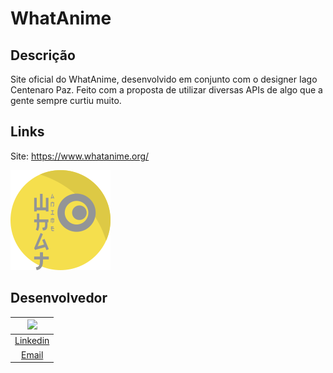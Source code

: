 # WhatAnime

## Descrição

Site oficial do WhatAnime, desenvolvido em conjunto com o designer Iago Centenaro Paz. Feito com a proposta de utilizar diversas APIs de algo que a gente sempre curtiu muito.

## Links

Site: https://www.whatanime.org/

![Logo WhatAnime](https://raw.githubusercontent.com/giovanifranz/WhatAnime-UI/main/public/logo.svg)


## Desenvolvedor

| [<img src="https://avatars.githubusercontent.com/u/79429654?v=4" width="75px;"/>](https://github.com/giovanifranz) |
| :-: |
|[Linkedin](https://www.linkedin.com/in/giovanifranz)|
|[Email](mailto:giovanifranz151@gmail.com)|
